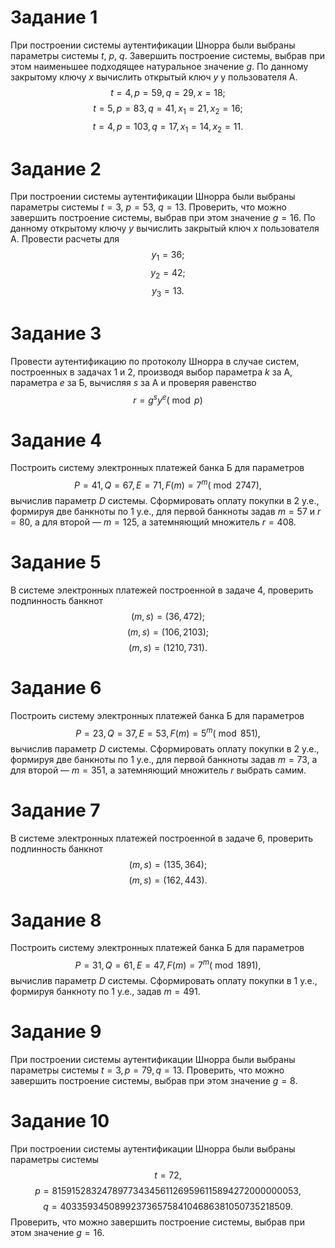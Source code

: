 # Задание 1
При построении системы аутентификации Шнорра были выбраны параметры системы $t$, $p$, $q$. Завершить построение системы, выбрав при этом наименьшее подходящее натуральное значение $g$. По данному закрытому ключу $x$ вычислить открытый ключ $y$ у пользователя А.
$$t=4, p=59, q=29, x=18;$$
$$t=5, p=83, q=41, x_1=21, x_2=16;$$
$$t=4, p=103, q=17, x_1=14, x_2=11.$$

# Задание 2
При построении системы аутентификации Шнорра были выбраны параметры системы $t=3$, $p=53$, $q=13$. Проверить, что можно завершить построение системы, выбрав при этом значение $g=16$. По данному открытому ключу $y$ вычислить закрытый ключ $x$ пользователя А. Провести расчеты для
$$y_1=36;$$
$$y_2=42;$$
$$y_3=13.$$

# Задание 3
Провести аутентификацию по протоколу Шнорра в случае систем, построенных в задачах 1 и 2, производя выбор параметра $k$ за А, параметра $e$ за Б, вычисляя $s$ за А и проверяя равенство $$r=g^sy^e (\bmod p)$$

# Задание 4
Построить систему электронных платежей банка Б для параметров $$Р=41, Q=67, Е=71, F(m)=7^m (\bmod 2747),$$ вычислив параметр $D$ системы.
Сформировать оплату покупки в 2 у.е., формируя две банкноты по 1 у.е., для первой банкноты задав $m=57$ и $r=80$, а для второй — $m=125$, а затемняющий множитель $r=408$.

# Задание 5
В системе электронных платежей построенной в задаче 4, проверить подлинность банкнот
$$(m,s) = (36, 472);$$
$$(m,s) = (106, 2103);$$
$$(m,s) = (1210, 731).$$

# Задание 6
Построить систему электронных платежей банка Б для параметров $$Р=23, Q=37, Е=53, F(m)=5^m (\bmod 851),$$ вычислив параметр $D$ системы.
Сформировать оплату покупки в 2 у.е., формируя две банкноты по 1 у.е., для первой банкноты задав $m=73$, а для второй — $m=351$, а затемняющий множитель $r$ выбрать самим.

# Задание 7
В системе электронных платежей построенной в задаче 6, проверить подлинность банкнот 
$$(m,s) = (135, 364);$$
$$(m,s) = (162, 443).$$

# Задание 8
Построить систему электронных платежей банка Б для параметров $$Р=31, Q=61, Е=47, F(m)=7^m (\bmod 1891),$$ вычислив параметр $D$ системы.
Сформировать оплату покупки в 1 у.е., формируя банкноту по 1 у.е., задав $m=491$.

# Задание 9
При построении системы аутентификации Шнорра были выбраны параметры системы $t=3, p=79, q=13$. Проверить, что можно завершить построение системы, выбрав при этом значение $g=8$.

# Задание 10
При построении системы аутентификации Шнорра были выбраны параметры системы 
$$t=72,$$ 
$$p=815915283247897734345611269596115894272000000053,$$ 
$$q=40335934508992373657584104686381050735218509.$$
Проверить, что можно завершить построение системы, выбрав при этом значение $g=16$.